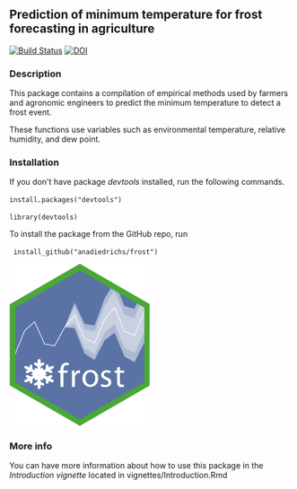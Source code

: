 ## Prediction of minimum temperature for frost forecasting in agriculture

[![Build Status](https://travis-ci.org/anadiedrichs/frost.svg?branch=master)](https://travis-ci.org/anadiedrichs/frost) [![DOI](https://zenodo.org/badge/128426264.svg)](https://zenodo.org/badge/latestdoi/128426264)

### Description

This package contains a compilation of empirical methods used by farmers and agronomic engineers to predict the minimum temperature to detect a frost event. 

These functions use variables such as environmental temperature, relative humidity, and dew point.

### Installation

If you don't have package *devtools* installed, run the following commands.

`` install.packages("devtools") ``

`` library(devtools) ``

To install the package from the GitHub repo, run

`` install_github("anadiedrichs/frost")``

<img src="./vignettes/logo-frost.png" width="250">

### More info

You can have more information about how to use this package in the *Introduction vignette* located in vignettes/Introduction.Rmd


